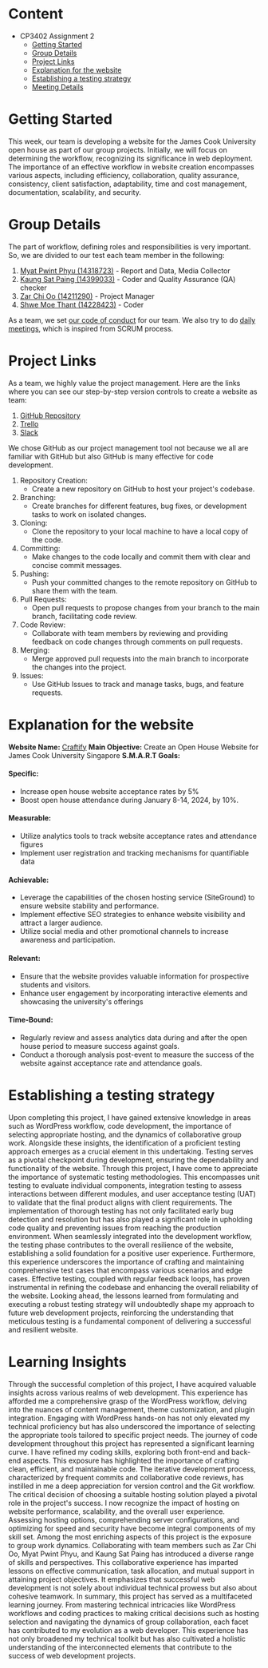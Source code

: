 # Content
* CP3402 Assignment 2
  * [Getting Started](#Getting-Started)
  * [Group Details](#Group-Details)
  * [Project Links](#Project-Links)
  * [Explanation for the website](#Explanation-for-the-website)
  * [Establishing a testing strategy](#Establishing-a-testing-strategy)
  * [Meeting Details](#Meeting-Details)
 
# Getting Started
 
This week, our team is developing a website for the James Cook University open house as part of our group projects.
Initially, we will focus on determining the workflow, recognizing its significance in web deployment. The importance
of an effective workflow in website creation encompasses various aspects, including efficiency, collaboration, 
quality assurance, consistency, client satisfaction, adaptability, time and cost management, documentation, scalability, and security. 
 
# Group Details
 
The part of workflow, defining roles and responsibilities is very important. So, we are divided to our test each team member in the following:
1. [Myat Pwint Phyu (14318723)](https://www.linkedin.com/in/myat-pwint-phyu-67b587284/) - Report and Data, Media Collector
2. [Kaung Sat Paing (14399033)](https://www.linkedin.com/in/kaung-sat-paing-2b02b825b/?utm_source=share&utm_campaign=share_via&utm_content=profile&utm_medium=ios_app) - Coder and Quality Assurance (QA) checker
3. [Zar Chi Oo (14211290)](https://www.linkedin.com/in/zarchioo/) - Project Manager
4. [Shwe Moe Thant (14228423)](https://www.linkedin.com/in/shwe-moe-thant-454473223/) - Coder


As a team, we set [our code of conduct](https://docs.google.com/document/d/1kDKkVeRaLh9u8EgRC4VUBGRNnzZF26KD7whVBtHkiJ8/edit?usp=sharing) for our team.
We also try to do [daily meetings](https://miro.com/welcomeonboard/OU00RWc1eENZeWJUbnd0aktVVmlBeVhWZERtcWIwVUo2azM3Y3R4ekZEZjVNbnpsUHRjZE1POUUzQTdnS25xYnwzNDU4NzY0NTQxOTQyODkzMzQwfDI=?share_link_id=231631393104), which is inspired from SCRUM process.
 
 
# Project Links
 
As a team, we highly value the project management. Here are the links where you can see our step-by-step version controls
to create a website as team:
1. [GitHub Repository](https://github.com/ShweMoeThantAurum/ContentManagementSystemGroupAssignmentTeam6)
2. [Trello](https://trello.com/b/K4nnWSkQ/team-6)
3. [Slack](https://join.slack.com/t/namethegroup/shared_invite/zt-29hsfnftw-c_owSNMwG86oE4wNrx7dtQ)

We chose GitHub as our project management tool not because we all are familiar with GitHub but also GitHub is many effective for code development.
1. Repository Creation:
   - Create a new repository on GitHub to host your project's codebase.
2. Branching:
   - Create branches for different features, bug fixes, or development tasks to work on isolated changes.
3. Cloning:
   - Clone the repository to your local machine to have a local copy of the code.
4. Committing:
   - Make changes to the code locally and commit them with clear and concise commit messages.
5. Pushing:
   - Push your committed changes to the remote repository on GitHub to share them with the team.
6. Pull Requests:
   - Open pull requests to propose changes from your branch to the main branch, facilitating code review.
7. Code Review:
   - Collaborate with team members by reviewing and providing feedback on code changes through comments on pull requests.
8. Merging:
   - Merge approved pull requests into the main branch to incorporate the changes into the project.
9. Issues:
   - Use GitHub Issues to track and manage tasks, bugs, and feature requests.



# Explanation for the website
 
**Website Name:** [Craftify](https://dev-craftify.pantheonsite.io/)
**Main Objective:** Create an Open House Website for James Cook University Singapore
**S.M.A.R.T Goals:**
#### Specific:
* Increase open house website acceptance rates by 5%
* Boost open house attendance during January 8-14, 2024, by 10%.
#### Measurable: 
* Utilize analytics tools to track website acceptance rates and attendance figures 
* Implement user registration and tracking mechanisms for quantifiable data
#### Achievable:
* Leverage the capabilities of the chosen hosting service (SiteGround) to ensure website stability and performance. 
* Implement effective SEO strategies to enhance website visibility and attract a larger audience. 
* Utilize social media and other promotional channels to increase awareness and participation.
#### Relevant: 
* Ensure that the website provides valuable information for prospective students and visitors. 
* Enhance user engagement by incorporating interactive elements and showcasing the university's offerings
#### Time-Bound: 
* Regularly review and assess analytics data during and after the open house period to measure success against goals. 
* Conduct a thorough analysis post-event to measure the success of the website against acceptance rate and attendance goals.

 
 
# Establishing a testing strategy

Upon completing this project, I have gained extensive knowledge in areas such as WordPress workflow, code development, 
the importance of selecting appropriate hosting, and the dynamics of collaborative group work. Alongside these insights, 
the identification of a proficient testing approach emerges as a crucial element in this undertaking. Testing serves as a 
pivotal checkpoint during development, ensuring the dependability and functionality of the website.  Through this project, I have come to appreciate the 
importance of systematic testing methodologies. This encompasses unit testing to evaluate individual components, integration
testing to assess interactions between different modules, and user acceptance testing (UAT) to validate that the final product 
aligns with client requirements. The implementation of thorough testing has not only facilitated early bug detection and resolution 
but has also played a significant role in upholding code quality and preventing issues from reaching the production environment. When 
seamlessly integrated into the development workflow, the testing phase contributes to the overall resilience of the website, 
establishing a solid foundation for a positive user experience. Furthermore, this experience underscores the importance of 
crafting and maintaining comprehensive test cases that encompass various scenarios and edge cases. Effective testing, 
coupled with regular feedback loops, has proven instrumental in refining the codebase and enhancing the overall reliability of 
the website. Looking ahead, the lessons learned from formulating and executing a robust testing strategy will undoubtedly shape my approach to 
future web development projects, reinforcing the understanding that meticulous testing is a fundamental component of delivering a successful and resilient website.


# Learning Insights
Through the successful completion of this project, I have acquired valuable insights across various realms of web development. 
This experience has afforded me a comprehensive grasp of the WordPress workflow, delving into the nuances of content management, 
theme customization, and plugin integration. Engaging with WordPress hands-on has not only elevated my technical proficiency 
but has also underscored the importance of selecting the appropriate tools tailored to specific project needs. The journey of 
code development throughout this project has represented a significant learning curve. I have refined my coding skills, exploring
both front-end and back-end aspects. This exposure has highlighted the importance of crafting clean, efficient, and maintainable code. 
The iterative development process, characterized by frequent commits and collaborative code reviews, has instilled in me a deep appreciation
for version control and the Git workflow. The critical decision of choosing a suitable hosting solution played a pivotal role 
in the project's success. I now recognize the impact of hosting on website performance, scalability, and the overall user experience. 
Assessing hosting options, comprehending server configurations, and optimizing for speed and security have become integral components of my skill set. 
Among the most enriching aspects of this project is the exposure to group work dynamics. Collaborating with team members 
such as Zar Chi Oo, Myat Pwint Phyu, and Kaung Sat Paing has introduced a diverse range of skills and perspectives. 
This collaborative experience has imparted lessons on effective communication, task allocation, and mutual support in attaining project 
objectives. It emphasizes that successful web development is not solely about individual technical prowess but also about cohesive teamwork. 
In summary, this project has served as a multifaceted learning journey. From mastering technical intricacies like WordPress workflows
and coding practices to making critical decisions such as hosting selection and navigating the dynamics of group collaboration,
each facet has contributed to my evolution as a web developer. This experience has not only broadened my technical toolkit 
but has also cultivated a holistic understanding of the interconnected elements that contribute to the success of web development projects.






